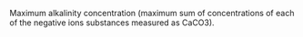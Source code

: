 ﻿Maximum alkalinity concentration (maximum sum of concentrations of each of the negative ions substances measured as CaCO3).